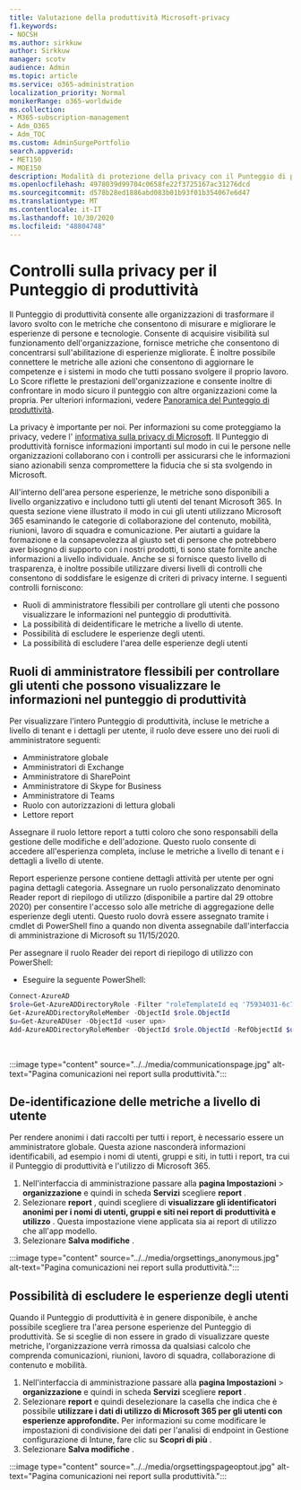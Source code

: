 ```yaml
---
title: Valutazione della produttività Microsoft-privacy
f1.keywords:
- NOCSH
ms.author: sirkkuw
author: Sirkkuw
manager: scotv
audience: Admin
ms.topic: article
ms.service: o365-administration
localization_priority: Normal
monikerRange: o365-worldwide
ms.collection:
- M365-subscription-management
- Adm_O365
- Adm_TOC
ms.custom: AdminSurgePortfolio
search.appverid:
- MET150
- MOE150
description: Modalità di protezione della privacy con il Punteggio di produttività.
ms.openlocfilehash: 4978039d99704c0658fe22f3725167ac31276dcd
ms.sourcegitcommit: d578b28ed1886abd083b01b93f01b354067e6d47
ms.translationtype: MT
ms.contentlocale: it-IT
ms.lasthandoff: 10/30/2020
ms.locfileid: "48804748"
---
```

# <a name="privacy-controls-for-productivity-score"></a>Controlli sulla privacy per il Punteggio di produttività

Il Punteggio di produttività consente alle organizzazioni di trasformare il lavoro svolto con le metriche che consentono di misurare e migliorare le esperienze di persone e tecnologie. Consente di acquisire visibilità sul funzionamento dell'organizzazione, fornisce metriche che consentono di concentrarsi sull'abilitazione di esperienze migliorate.  È inoltre possibile connettere le metriche alle azioni che consentono di aggiornare le competenze e i sistemi in modo che tutti possano svolgere il proprio lavoro. Lo Score riflette le prestazioni dell'organizzazione e consente inoltre di confrontare in modo sicuro il punteggio con altre organizzazioni come la propria.  Per ulteriori informazioni, vedere [Panoramica del Punteggio di produttività](productivity-score.md).

La privacy è importante per noi. Per informazioni su come proteggiamo la privacy, vedere l' [informativa sulla privacy di Microsoft](https://privacy.microsoft.com/privacystatement). Il Punteggio di produttività fornisce informazioni importanti sul modo in cui le persone nelle organizzazioni collaborano con i controlli per assicurarsi che le informazioni siano azionabili senza compromettere la fiducia che si sta svolgendo in Microsoft.

All'interno dell'area persone esperienze, le metriche sono disponibili a livello organizzativo e includono tutti gli utenti del tenant Microsoft 365. In questa sezione viene illustrato il modo in cui gli utenti utilizzano Microsoft 365 esaminando le categorie di collaborazione del contenuto, mobilità, riunioni, lavoro di squadra e comunicazione. Per aiutarti a guidare la formazione e la consapevolezza al giusto set di persone che potrebbero aver bisogno di supporto con i nostri prodotti, ti sono state fornite anche informazioni a livello individuale. Anche se si fornisce questo livello di trasparenza, è inoltre possibile utilizzare diversi livelli di controlli che consentono di soddisfare le esigenze di criteri di privacy interne.
I seguenti controlli forniscono:

- Ruoli di amministratore flessibili per controllare gli utenti che possono visualizzare le informazioni nel punteggio di produttività.
- La possibilità di deidentificare le metriche a livello di utente.
- Possibilità di escludere le esperienze degli utenti.
- La possibilità di escludere l'area delle esperienze degli utenti

## <a name="flexible-admin-roles-to-control-who-can-see-the-information-in-productivity-score"></a>Ruoli di amministratore flessibili per controllare gli utenti che possono visualizzare le informazioni nel punteggio di produttività

Per visualizzare l'intero Punteggio di produttività, incluse le metriche a livello di tenant e i dettagli per utente, il ruolo deve essere uno dei ruoli di amministratore seguenti:

- Amministratore globale
- Amministratori di Exchange
- Amministratore di SharePoint
- Amministratore di Skype for Business
- Amministratore di Teams
- Ruolo con autorizzazioni di lettura globali
- Lettore report

Assegnare il ruolo lettore report a tutti coloro che sono responsabili della gestione delle modifiche e dell'adozione. Questo ruolo consente di accedere all'esperienza completa, incluse le metriche a livello di tenant e i dettagli a livello di utente.

Report esperienze persone contiene dettagli attività per utente per ogni pagina dettagli categoria. Assegnare un ruolo personalizzato denominato Reader report di riepilogo di utilizzo (disponibile a partire dal 29 ottobre 2020) per consentire l'accesso solo alle metriche di aggregazione delle esperienze degli utenti. Questo ruolo dovrà essere assegnato tramite i cmdlet di PowerShell fino a quando non diventa assegnabile dall'interfaccia di amministrazione di Microsoft su 11/15/2020.

Per assegnare il ruolo Reader dei report di riepilogo di utilizzo con PowerShell:

- Eseguire la seguente PowerShell:

```powershell
Connect-AzureAD
$role=Get-AzureADDirectoryRole -Filter "roleTemplateId eq '75934031-6c7e-415a-99d7-48dbd49e875e'"
Get-AzureADDirectoryRoleMember -ObjectId $role.ObjectId
$u=Get-AzureADUser -ObjectId <user upn>
Add-AzureADDirectoryRoleMember -ObjectId $role.ObjectId -RefObjectId $u.ObjectId
```

</br>

:::image type="content" source="../../media/communicationspage.jpg" alt-text="Pagina comunicazioni nei report sulla produttività.":::

## <a name="de-identification-of-user-level-metrics"></a>De-identificazione delle metriche a livello di utente

Per rendere anonimi i dati raccolti per tutti i report, è necessario essere un amministratore globale. Questa azione nasconderà informazioni identificabili, ad esempio i nomi di utenti, gruppi e siti, in tutti i report, tra cui il Punteggio di produttività e l'utilizzo di Microsoft 365.

1. Nell'interfaccia di amministrazione passare alla **pagina Impostazioni**   >   **organizzazione** e quindi in scheda **Servizi** scegliere **report** .
2. Selezionare  **report** , quindi scegliere di  **visualizzare gli identificatori anonimi per i nomi di utenti, gruppi e siti nei report di produttività e utilizzo** . Questa impostazione viene applicata sia ai report di utilizzo che all'app modello.
3. Selezionare  **Salva modifiche** .

:::image type="content" source="../../media/orgsettings_anonymous.jpg" alt-text="Pagina comunicazioni nei report sulla produttività.":::

## <a name="capability-to-opt-out-of-people-experiences"></a>Possibilità di escludere le esperienze degli utenti

Quando il Punteggio di produttività è in genere disponibile, è anche possibile scegliere tra l'area persone esperienze del Punteggio di produttività. Se si sceglie di non essere in grado di visualizzare queste metriche, l'organizzazione verrà rimossa da qualsiasi calcolo che comprenda comunicazioni, riunioni, lavoro di squadra, collaborazione di contenuto e mobilità.

1. Nell'interfaccia di amministrazione passare alla **pagina Impostazioni**   >   **organizzazione** e quindi in scheda **Servizi** scegliere **report** .
2. Selezionare **report** e quindi deselezionare la casella che indica che è possibile **utilizzare i dati di utilizzo di Microsoft 365 per gli utenti con esperienze approfondite.** Per informazioni su come modificare le impostazioni di condivisione dei dati per l'analisi di endpoint in Gestione configurazione di Intune, fare clic su **Scopri di più** .
3. Selezionare  **Salva modifiche** .

:::image type="content" source="../../media/orgsettingspageoptout.jpg" alt-text="Pagina comunicazioni nei report sulla produttività.":::